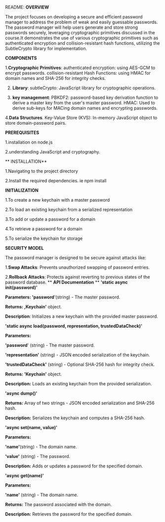 README:
**OVERVIEW**

The project focuses on developing a secure and efficient password manager to address the problem of weak and easily guessable passwords. The password manager will help users generate and store strong passwords securely, leveraging cryptographic primitives discussed in the course.It demonstrates the use of various cryptographic primitives such as authenticated encryption and collision-resistant hash functions, utilizing the SubtleCrypto library for implementation.

**COMPONENTS**

  1.**Cryptographic Primitives**:
   authenticated encryption: using AES-GCM to encrypt passwords.
   collision-resistant Hash Functions: using HMAC for domain names and SHA-256 for integrity checks.
   
 2. **Library**:
      subtleCrypto: JavaScript library for cryptographic operations.
      
 3. **key management**:
      PBKDF2: password-based key derivation function to derive a master key from the user's master password.
      HMAC: Used to derive sub-keys for MACing domain names and encrypting passwords.
      
 4.**Data Structures**.
     Key-Value Store (KVS): In-memory JavaScript object to store domain-password pairs.

 **PREREQUISITES**

 1.installation on node.js
 
 2.understanding JavaScript and cryptography.

** INSTALLATION**

1.Navigating to the project directory

2.Install the required dependencies. ie npm install

**INITIALIZATION**

1.To create a new keychain with a master password

2.To load an existing keychain from a serialized representation

3.To add or update a password for a domain

4.To retrieve a password for a domain

5.To serialize the keychain for storage

**SECURITY MODEL**

The password manager is designed to be secure against attacks like:

1.**Swap Attacks**: Prevents unauthorized swapping of password entries.

2.**Rollback Attacks**: Protects against reverting to previous states of the password database.
**
**API Documentation**
**
**'static async init(password)'**

**Parameters: 'password**'(string) - The master password.

**Returns: ,Keychain'** object.

**Description**: Initializes a new keychain with the provided master password.

**'static async load(password, representation, trustedDataCheck)'**

**Parameters:**

**'password**' (string) - The master password.

**'representation'** (string) - JSON encoded serialization of the keychain.

**'trustedDataCheck'** (string) - Optional SHA-256 hash for integrity check.

**Returns: 'Keychain'** object.

**Description:** Loads an existing keychain from the provided serialization.

**'async dump()'**

**Returns:** Array of two strings - JSON encoded serialization and SHA-256 hash.

**Description:** Serializes the keychain and computes a SHA-256 hash.

**'async set(name, value)'**

**Parameters:**

**'name'**(string) - The domain name.

**'value'** (string) - The password.

**Description:** Adds or updates a password for the specified domain.

**'async get(name)'**

**Parameters:**

**'name'** (string) - The domain name.

**Returns:** The password associated with the domain.

**Description:** Retrieves the password for the specified domain.





















 

     
     
     
      
   
